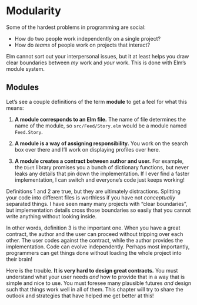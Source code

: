 # Modularity

Some of the hardest problems in programming are social:

  - How do two people work independently on a single project?
  - How do *teams* of people work on projects that interact?

Elm cannot sort out your interpersonal issues, but it at least helps you draw clear boundaries between *my* work and *your* work. This is done with Elm&rsquo;s module system.


## Modules

Let&rsquo;s see a couple definitions of the term **module** to get a feel for what this means:

  1. **A module corresponds to an Elm file.** The name of file determines the name of the module, so `src/Feed/Story.elm` would be a module named `Feed.Story`.

  2. **A module is a way of assigning responsibility.** You work on the search box over there and I&rsquo;ll work on displaying profiles over here.

  3. **A module creates a contract between author and user.** For example, the `Dict` library promises you a bunch of dictionary functions, but never leaks any details that pin down the implementation. If I ever find a faster implementation, I can switch and everyone&rsquo;s code just keeps working!

Definitions 1 and 2 are true, but they are ultimately distractions. Splitting your code into different files is worthless if you have not *conceptually* separated things. I have seen many many projects with &ldquo;clear boundaries&rdquo;, but implementation details cross those boundaries so easily that you cannot write anything without looking inside.

In other words, definition 3 is the important one. When you have a great contract, the author and the user can proceed without tripping over each other. The user codes against the contract, while the author provides the implementation. Code can evolve independently. Perhaps most importantly, programmers can get things done without loading the whole project into their brain!

Here is the trouble. **It is very hard to design great contracts.** You must understand what your user needs *and* how to provide that in a way that is simple and nice to use. You must foresee many plausible futures *and* design such that things work well in all of them. This chapter will try to share the outlook and strategies that have helped me get better at this!
